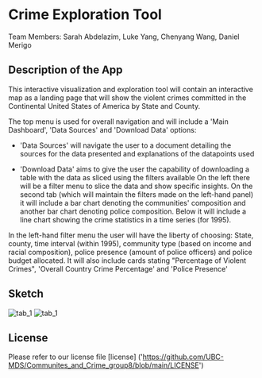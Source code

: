 # Crime Exploration Tool

Team Members: Sarah Abdelazim, Luke Yang, Chenyang Wang, Daniel Merigo

## Description of the App

This interactive visualization and exploration tool will contain an interactive map as a landing page that will show the violent crimes committed in the Continental United States of America by State and County.

The top menu is used for overall navigation and will include a 'Main Dashboard', 'Data Sources' and 'Download Data' options:

-   'Data Sources' will navigate the user to a document detailing the sources for the data presented and explanations of the datapoints used

-   'Download Data' aims to give the user the capability of downloading a table with the data as sliced using the filters available On the left there will be a filter menu to slice the data and show specific insights. On the second tab (which will maintain the filters made on the left-hand panel) it will include a bar chart denoting the communities' composition and another bar chart denoting police composition. Below it will include a line chart showing the crime statistics in a time series (for 1995).

In the left-hand filter menu the user will have the liberty of choosing: State, county, time interval (within 1995), community type (based on income and racial composition), police presence (amount of police officers) and police budget allocated. It will also include cards stating "Percentage of Violent Crimes", 'Overall Country Crime Percentage' and 'Police Presence'

## Sketch

![tab_1]('img/Tab1.png') ![tab_1]('img/Tab2.png')

## License

Please refer to our license file [license] ('https://github.com/UBC-MDS/Communites_and_Crime_group8/blob/main/LICENSE')